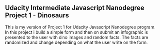 ## Udacity Intermediate Javascript Nanodegree Project 1 - Dinosaurs

This is my version of Project 1 for Udacity Javascript Nanodegree program. 
In this project i build a simple form and then on submit an infographic is presented to the user with dino images and random facts.
The facts are randomized and change depending on what the user write on the form.



